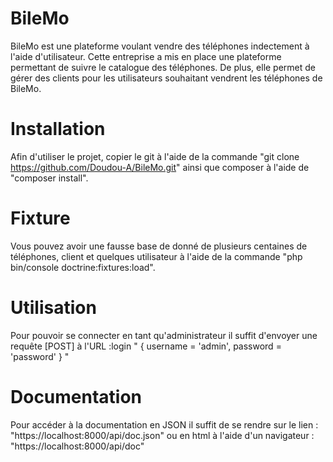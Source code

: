 # BileMo

BileMo est une plateforme voulant vendre des téléphones indectement à l'aide d'utilisateur. Cette entreprise a mis en place une plateforme permettant de suivre le catalogue des téléphones. De plus, elle permet de gérer des clients pour les utilisateurs souhaitant vendrent les téléphones de BileMo.

# Installation 

Afin d'utiliser le projet, copier le git à l'aide de la commande "git clone https://github.com/Doudou-A/BileMo.git" ainsi que composer à l'aide de "composer install".

# Fixture 

Vous pouvez avoir une fausse base de donné de plusieurs centaines de téléphones, client et quelques utilisateur à l'aide de la commande "php bin/console doctrine:fixtures:load".

# Utilisation

Pour pouvoir se connecter en tant qu'administrateur il suffit d'envoyer une requête [POST] à l'URL :login
"
{
  username = 'admin',
  password = 'password'
}
"

# Documentation

Pour accéder à la documentation en JSON il suffit de se rendre sur le lien : 
"https://localhost:8000/api/doc.json"
ou en html à l'aide d'un navigateur : 
"https://localhost:8000/api/doc"
